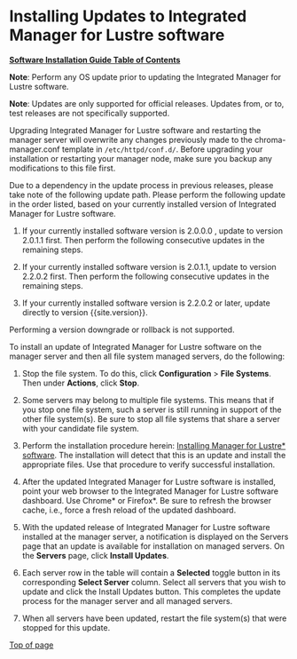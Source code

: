 # <a name="1.0"></a>Installing Updates to Integrated Manager for Lustre software

[**Software Installation Guide Table of Contents**](ig_TOC.md)

**Note**: Perform any OS update prior to updating the Integrated Manager
for Lustre software.

**Note**: Updates are only supported for official releases. Updates
from, or to, test releases are not specifically supported.

Upgrading Integrated Manager for Lustre software and restarting the manager
server will overwrite any changes previously made to the
chroma-manager.conf template in `/etc/httpd/conf.d/`. Before upgrading
your installation or restarting your manager node, make sure you backup
any modifications to this file first.

Due to a dependency in the update process in previous releases, please
take note of the following update path. Please perform the following
update in the order listed, based on your currently installed version of
Integrated Manager for Lustre software.

1.  If your currently installed software version is 2.0.0.0 , update to
    version 2.0.1.1 first. Then perform the following consecutive
    updates in the remaining steps.

2.  If your currently installed software version is 2.0.1.1, update to
    version 2.2.0.2 first. Then perform the following consecutive
    updates in the remaining steps.

3.  If your currently installed software version is 2.2.0.2 or later,
    update directly to version {{site.version}}.

Performing a version downgrade or rollback is not supported.

To install an update of Integrated Manager for Lustre software on the manager
server and then all file system managed servers, do the following:

1.  Stop the file system. To do this, click **Configuration** &gt;
    **File Systems**. Then under **Actions**, click **Stop**.

2.  Some servers may belong to multiple file systems. This means that if
    you stop one file system, such a server is still running in support
    of the other file system(s). Be sure to stop all file systems that
    share a server with your candidate file system.

3.  Perform the installation procedure herein: [Installing Manager
    for Lustre\* software](./ig_ch_05_install.md/#installing-manager-for-lustre-software).
    The installation will detect that this is an update and install the
    appropriate files. Use that procedure to verify successful
    installation.

4.  After the updated Integrated Manager for Lustre software is installed,
    point your web browser to the Integrated Manager for Lustre software dashboard.
    Use Chrome\* or Firefox\*. Be sure to refresh the browser cache,
    i.e., force a fresh reload of the updated dashboard.

5.  With the updated release of Integrated Manager for Lustre software
    installed at the manager server, a notification is displayed on the
    Servers page that an update is available for installation on managed
    servers. On the **Servers** page, click **Install Updates**.

6.  Each server row in the table will contain a **Selected** toggle
    button in its corresponding **Select Server** column. Select all
    servers that you wish to update and click the Install Updates
    button. This completes the update process for the manager server and
    all managed servers.

7.  When all servers have been updated, restart the file system(s) that
    were stopped for this update.

[Top of page](#1.0)